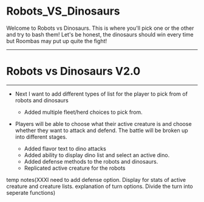 # Robots_VS_Dinosaurs

Welcome to Robots vs Dinosaurs. This is where you'll pick one or the other and try to bash them! Let's be honest, the dinosaurs should win every time but Roombas may put up quite the fight!

---

# Robots vs Dinosaurs V2.0

---

- Next I want to add different types of list for the player to pick from of robots and dinosaurs

  - Added multiple fleet/herd choices to pick from.

- Players will be able to choose what their active creature is and choose whether they want to attack and defend. The battle will be broken up into different stages.

   - Added flavor text to dino attacks
   - Added ability to display dino list and select an active dino.
   - Added defense methods to the robots and dinosaurs.
   - Replicated active creature for the robots

temp notes(XXXI need to add defense option. Display for stats of active creature and creature lists. explanation of turn options. Divide the turn into seperate functions)
